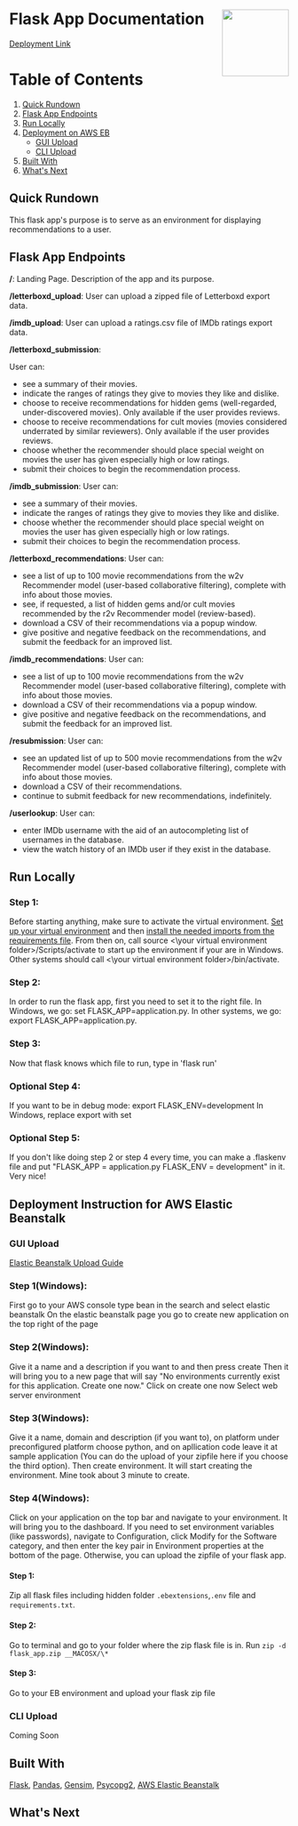 # Flask App Documentation <img align="right" src="https://www.clipartkey.com/mpngs/m/145-1450071_flask-python-logo-transparent.png" width="120" height="120">
[Deployment Link]()
# Table of Contents
1. [Quick Rundown](#sum)
2. [Flask App Endpoints](#endpoints)
3. [Run Locally](#local)
4. [Deployment on AWS EB](#deployment)
    * [GUI Upload](#gui)
    * [CLI Upload](#cli)
5. [Built With](#dependency)
6. [What's Next](#next)
## Quick Rundown  <a name="sum"></a>
This flask app's purpose is to serve as an environment for displaying recommendations to a user.
## Flask App Endpoints <a name="endpoints"></a>
**/**: Landing Page. Description of the app and its purpose.

**/letterboxd_upload**: User can upload a zipped file of Letterboxd export data.

**/imdb_upload**: User can upload a ratings.csv file of IMDb ratings export data.

**/letterboxd_submission**: 

User can:
   - see a summary of their movies.
   - indicate the ranges of ratings they give to movies they like and dislike.
   - choose to receive recommendations for hidden gems (well-regarded, under-discovered movies). Only available if the user provides reviews.
   - choose to receive recommendations for cult movies (movies considered underrated by similar reviewers). Only available if the user provides reviews.
   - choose whether the recommender should place special weight on movies the user has given especially high or low ratings.
   - submit their choices to begin the recommendation process.

**/imdb_submission**: 
User can:
   - see a summary of their movies.
   - indicate the ranges of ratings they give to movies they like and dislike.
   - choose whether the recommender should place special weight on movies the user has given especially high or low ratings.
   - submit their choices to begin the recommendation process.

**/letterboxd_recommendations**:
User can:
   - see a list of up to 100 movie recommendations from the w2v Recommender model (user-based collaborative filtering), complete with info about those movies.
   - see, if requested, a list of hidden gems and/or cult movies recommended by the r2v Recommender model (review-based).
   - download a CSV of their recommendations via a popup window.
   - give positive and negative feedback on the recommendations, and submit the feedback for an improved list.
   
 **/imdb_recommendations**:
 User can:
   - see a list of up to 100 movie recommendations from the w2v Recommender model (user-based collaborative filtering), complete with info about those movies.
   - download a CSV of their recommendations via a popup window.
   - give positive and negative feedback on the recommendations, and submit the feedback for an improved list.

**/resubmission**:
User can:
   - see an updated list of up to 500 movie recommendations from the w2v Recommender model (user-based collaborative filtering), complete with info about those movies.
   - download a CSV of their recommendations.
   - continue to submit feedback for new recommendations, indefinitely.
   
**/userlookup**:
User can:
   - enter IMDb username with the aid of an autocompleting list of usernames in the database.
   - view the watch history of an IMDb user if they exist in the database.

## Run Locally <a name="local"></a>
### Step 1:
Before starting anything, make sure to activate the virtual environment. [Set up your virtual environment](https://www.liquidweb.com/kb/how-to-setup-a-python-virtual-environment-on-windows-10/) and then [install the needed imports from the requirements file](https://stackoverflow.com/questions/48787250/set-up-virtualenv-using-a-requirements-txt-generated-by-conda). From then on, call source <\your virtual environment folder>\/Scripts/activate to start up the environment if your are in Windows. Other systems should call <\your virtual environment folder>\/bin/activate.

### Step 2:
In order to run the flask app, first you need to set it to the right file. 
In Windows, we go: set FLASK_APP=application.py.
In other systems, we go: export FLASK_APP=application.py.

### Step 3:
Now that flask knows which file to run, type in 'flask run'

### Optional Step 4:
If you want to be in debug mode: export FLASK_ENV=development
In Windows, replace export with set

### Optional Step 5:
If you don't like doing step 2 or step 4 every time, you can make a .flaskenv file and put "FLASK_APP = application.py
FLASK_ENV = development" in it. Very nice!
## Deployment Instruction for AWS Elastic Beanstalk <a name="deployment"></a>
### GUI Upload <a name="gui"></a>
[Elastic Beanstalk Upload Guide](https://medium.com/analytics-vidhya/deploying-a-flask-app-to-aws-elastic-beanstalk-f320033fda3c)
### Step 1(Windows):
First go to your AWS console
type bean in the search and select elastic beanstalk
On the elastic beanstalk page you go to create new application on the top right of the page
### Step 2(Windows):
Give it a name and a description if you want to and then press create
Then it will bring you to a new page that will say "No environments currently exist for this application. Create one now." Click on create one now
Select web server environment
### Step 3(Windows):
Give it a name, domain and description (if you want to), on platform under preconfigured platform choose python, and on apllication code leave it at sample application (You can do the upload of your zipfile here if you choose the third option). Then create environment.
It will start creating the environment. Mine took about 3 minute to create.
### Step 4(Windows):
Click on your application on the top bar and navigate to your environment. It will bring you to the dashboard. If you need to set environment variables (like passwords), navigate to Configuration, click Modify for the Software category, and then enter the key pair in Environment properties at the bottom of the page. Otherwise, you can upload the zipfile of your flask app. 

#### Step 1:
Zip all flask files including hidden folder `.ebextensions`,`.env` file and `requirements.txt`.
#### Step 2: 
Go to terminal and go to your folder where the zip flask file is in.
Run `zip -d flask_app.zip __MACOSX/\*` 
#### Step 3:
Go to your EB environment and upload your flask zip file
### CLI Upload <a name="cli"></a>
Coming Soon
## Built With <a name="dependency"></a>
[Flask](https://flask.palletsprojects.com/en/1.1.x/), [Pandas](https://pandas.pydata.org/pandas-docs/stable/), [Gensim](https://radimrehurek.com/gensim/auto_examples/index.html), [Psycopg2](https://www.psycopg.org/docs/), [AWS Elastic Beanstalk](https://docs.aws.amazon.com/elastic-beanstalk/index.html)
## What's Next <a name="next"></a>




